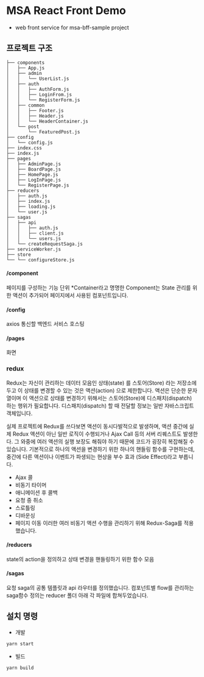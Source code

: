# MSA React Front Demo 
- web front service for msa-bff-sample project

## 프로젝트 구조 
```
├── components
│   ├── App.js
│   ├── admin
│   │   └── UserList.js
│   ├── auth
│   │   ├── AuthForm.js
│   │   ├── LoginFrom.js
│   │   └── RegisterForm.js
│   ├── common
│   │   ├── Footer.js
│   │   ├── Header.js
│   │   └── HeaderContainer.js
│   └── post
│       └── FeaturedPost.js
├── config
│   └── config.js
├── index.css
├── index.js
├── pages
│   ├── AdminPage.js
│   ├── BoardPage.js
│   ├── HomePage.js
│   ├── LogInPage.js
│   └── RegisterPage.js
├── reducers
│   ├── auth.js
│   ├── index.js
│   ├── loading.js
│   └── user.js
├── sagas
│   ├── api
│   │   ├── auth.js
│   │   ├── client.js
│   │   └── users.js
│   └── createRequestSaga.js
├── serviceWorker.js
├── store
└── └── configureStore.js

```



#### /component 
페이지를 구성하는 기능 단위
*Container라고 명명한 Component는 State 관리를 위한 액션이 추가되어 페이지에서 사용된 컴포넌트입니다. 

#### /config
axios 통신할 백엔드 서비스 호스팅

#### /pages
화면 

### redux

Redux는 자신이 관리하는 데이터 모음인 상태(state) 를 스토어(Store) 라는 저장소에 두고 이 상태를 변경할 수 있는 것은 액션(action) 으로 제한합니다.
액션은 단순한 문자열이며 이 액션으로 상태를 변경하기 위해서는 스토어(Store)에 디스패치(dispatch) 하는 행위가 필요합니다.
디스패치(dispatch) 할 때 전달할 정보는 일반 자바스크립트 객체입니다. 

실제 프로젝트에 Redux를 쓰다보면 액션이 동시다발적으로 발생하며, 액션 중간에 실제 Redux 액션이 아닌 일반 로직이 수행되거나 Ajax Call 등의 서버 리퀘스트도 발생한다. 그 와중에 여러 액션의 실행 보장도 해줘야 하기 때문에 코드가 굉장히 복잡해질 수 있습니다. 
기본적으로 하나의 액션을 변경하기 위한 하나의 핸들링 함수를 구현하는데, 중간에 다른 액션이나 이벤트가 파생되는 현상을 부수 효과 (Side Effect)라고 부릅니다.
- Ajax 콜
- 비동기 타이머
- 애니메이션 후 콜백
- 요청 중 취소
- 스로틀링
- 디바운싱
- 페이지 이동
이러한 여러 비동기 액션 수행을 관리하기 위해 Redux-Saga를 적용했습니다. 

#### /reducers
state의 action을 정의하고 상태 변경을 핸들링하기 위한 함수 모음

#### /sagas 
요청 saga의 공통 템플릿과 api 라우터를 정의했습니다. 
컴포넌트별 flow를 관리하는 saga함수 정의는 reducer 폴더 아래 각 파일에 합쳐두었습니다. 

## 설치 명령 
- 개발 
```bash
yarn start 
```
- 빌드
```bash
yarn build
```